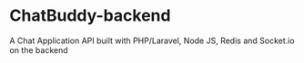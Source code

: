 # ChatBuddy-backend
A Chat Application API built with PHP/Laravel, Node JS, Redis and Socket.io on the backend
